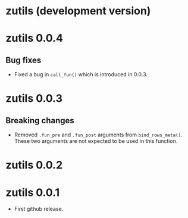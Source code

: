# zutils (development version)

# zutils 0.0.4

## Bug fixes

* Fixed a bug in `call_fun()` which is introduced in 0.0.3.

# zutils 0.0.3

## Breaking changes

* Removed `.fun_pre` and `.fun_post` arguments from `bind_rows_meta()`. These two arguments are not expected to be used in this function.

# zutils 0.0.2

# zutils 0.0.1

* First github release.
